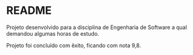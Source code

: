 # README

Projeto desenvolvido para a disciplina de Engenharia de Software a qual demandou algumas horas de estudo.

Projeto foi concluído com êxito, ficando com nota 9,8.
